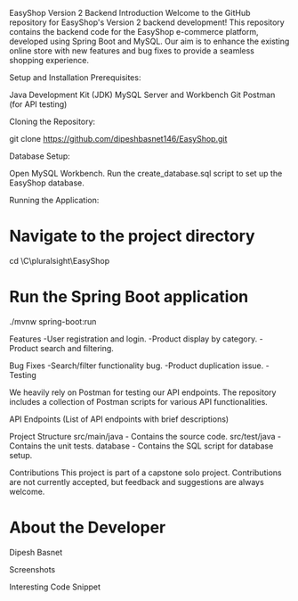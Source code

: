 EasyShop Version 2 Backend
Introduction
Welcome to the GitHub repository for EasyShop's Version 2 backend development! This repository contains the backend code for the EasyShop e-commerce platform, developed using Spring Boot and MySQL. Our aim is to enhance the existing online store with new features and bug fixes to provide a seamless shopping experience.

Setup and Installation
Prerequisites:

Java Development Kit (JDK)
MySQL Server and Workbench
Git
Postman (for API testing)



Cloning the Repository:

git clone https://github.com/dipeshbasnet146/EasyShop.git


Database Setup:

Open MySQL Workbench.
Run the create_database.sql script to set up the EasyShop database.


Running the Application:

# Navigate to the project directory
cd \C\pluralsight\EasyShop


# Run the Spring Boot application
./mvnw spring-boot:run



Features
-User registration and login.
-Product display by category.
-Product search and filtering.



Bug Fixes
-Search/filter functionality bug.
-Product duplication issue.
-Testing


We heavily rely on Postman for testing our API endpoints. The repository includes a collection of Postman scripts for various API functionalities.

API Endpoints
(List of API endpoints with brief descriptions)

Project Structure
src/main/java - Contains the source code.
src/test/java - Contains the unit tests.
database - Contains the SQL script for database setup.



Contributions
This project is part of a capstone solo project. Contributions are not currently accepted, but feedback and suggestions are always welcome.



# About the Developer
Dipesh Basnet

Screenshots


Interesting Code Snippet
